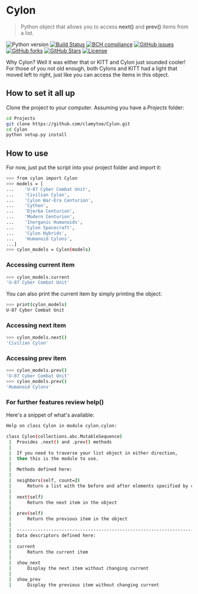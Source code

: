 # Cylon
> Python object that allows you to access **next()** and **prev()** items from a list.

![Python version][python-version]
[![Build Status][travis-image]][travis-url]
[![BCH compliance][bch-image]][bch-url]
[![GitHub issues][issues-image]][issues-url]
[![GitHub forks][fork-image]][fork-url]
[![GitHub Stars][stars-image]][stars-url]
[![License][license-image]][license-url]

Why Cylon? Well it was either that or KITT and Cylon just sounded cooler! For those of you not old enough, both Cylons and KITT had a light that moved left to right, just like you can access the items in this object.

## How to set it all up
Clone the project to your computer. Assuming you have a *Projects* folder:

```bash
cd Projects
git clone https://github.com/clamytoe/Cylon.git
cd Cylon
python setup.py install
```

## How to use
For now, just put the script into your project folder and import it:

```bash
>>> from cylon import Cylon
>>> models = [
...    'U-87 Cyber Combat Unit',
...    'Civilian Cylon',
...    'Cylon War-Era Centurion',
...    'Cython',
...    'Djerba Centurion',
...    'Modern Centurion',
...    'Inorganic Humanoids',
...    'Cylon Spacecraft',
...    'Cylon Hybrids',
...    'Humanoid Cylons',
...]
>>> cylon_models = Cylon(models)
```

### Accessing current item
```bash
>>> cylon_models.current
'U-87 Cyber Combat Unit'
```
You can also print the current item by simply printing the object:

```bash
>>> print(cylon_models)
U-87 Cyber Combat Unit
```

### Accessing next item
```bash
>>> cylon_models.next()
'Civilian Cylon'
```

### Accessing prev item
```bash
>>> cylon_models.prev()
'U-87 Cyber Combat Unit'
>>> cylon_models.prev()
'Humanoid Cylons'
```

### For further features review help()
Here's a snippet of what's available:

```bash
Help on class Cylon in module cylon.cylon:

class Cylon(collections.abc.MutableSequence)
 |  Provides .next() and .prev() methods
 |  
 |  If you need to traverse your list object in either direction,
 |  then this is the module to use.
 |  
 |  Methods defined here:
 |  
 |  neighbors(self, count=2)
 |      Return a list with the before and after elements specified by count
 |  
 |  next(self)
 |      Return the next item in the object
 |  
 |  prev(self)
 |      Return the previous item in the object
 |  
 |  ----------------------------------------------------------------------
 |  Data descriptors defined here:
 |  
 |  current
 |      Return the current item
 |  
 |  show_next
 |      Display the next item without changing current
 |  
 |  show_prev
 |      Display the previous item without changing current

```

[python-version]:https://img.shields.io/badge/python-3.6.4-brightgreen.svg
[travis-image]:https://travis-ci.org/clamytoe/Cylon.svg?branch=master
[travis-url]:https://travis-ci.org/clamytoe/Cylon
[bch-image]:https://bettercodehub.com/edge/badge/clamytoe/Cylon?branch=master
[bch-url]:https://bettercodehub.com/
[issues-image]:https://img.shields.io/github/issues/clamytoe/Cylon.svg
[issues-url]:https://github.com/clamytoe/Cylon/issues
[fork-image]:https://img.shields.io/github/forks/clamytoe/Cylon.svg
[fork-url]:https://github.com/clamytoe/Cylon/network
[stars-image]:https://img.shields.io/github/stars/clamytoe/Cylon.svg
[stars-url]:https://github.com/clamytoe/Cylon/stargazers
[license-image]:https://img.shields.io/github/license/clamytoe/Cylon.svg
[license-url]:https://github.com/clamytoe/Cylon/blob/master/LICENSE
